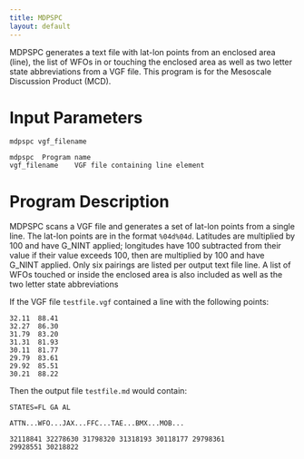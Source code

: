 ```yaml
---
title: MDPSPC
layout: default
---
```



MDPSPC generates a text file with lat-lon points from an enclosed area (line),
the list of WFOs in or touching the enclosed area as well as two letter state
abbreviations from a VGF file. This program is for the Mesoscale Discussion 
Product (MCD).

# Input Parameters

    mdpspc vgf_filename

    mdpspc	Program name
    vgf_filename	VGF file containing line element

# Program Description

MDPSPC scans a VGF file and generates a set of lat-lon points from a single line.
The lat-lon points are in the format `%04d%04d`. Latitudes are multiplied by
100 and have G_NINT applied; longitudes have 100 subtracted from their value
if their value exceeds 100, then are multiplied by 100 and have G_NINT applied.
Only six pairings are listed per output text file line.  A list of WFOs touched or
inside the enclosed area is also included as well as the two letter state
abbreviations


If the VGF file `testfile.vgf` contained a line with the following points:
    
    32.11  88.41 
    32.27  86.30 
    31.79  83.20 
    31.31  81.93 
    30.11  81.77 
    29.79  83.61
    29.92  85.51 
    30.21  88.22 

Then the output file `testfile.md` would contain:
    
    STATES=FL GA AL 
    
    ATTN...WFO...JAX...FFC...TAE...BMX...MOB...
    
    32118841 32278630 31798320 31318193 30118177 29798361
    29928551 30218822 
